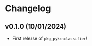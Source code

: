 # Changelog

<!--next-version-placeholder-->

## v0.1.0 (10/01/2024)

- First release of `pkg_pyknnclassifier`!